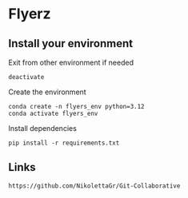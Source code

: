 # Flyerz

## Install your environment

Exit from other environment if needed

    deactivate

Create the environment

    conda create -n flyers_env python=3.12
    conda activate flyers_env

Install dependencies

    pip install -r requirements.txt


## Links

    https://github.com/NikolettaGr/Git-Collaborative